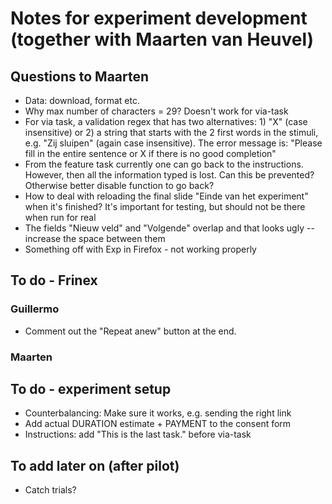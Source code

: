 Notes for experiment development (together with Maarten van Heuvel)
======================================================


Questions to Maarten
--------------------

- Data: download, format etc.
- Why max number of characters = 29? Doesn't work for via-task
- For via task, a validation regex that has two alternatives: 1) "X" (case insensitive) or 2) a string that starts with the 2 first words in the stimuli, e.g. "Zij sluipen" (again case insensitive). The error message is: "Please fill in the entire sentence or X if there is no good completion"
- From the feature task currently one can go back to the instructions. However, then all the information typed is lost. Can this be prevented? Otherwise better disable function to go back?
- How to deal with reloading the final slide "Einde van het experiment" when it's finished? It's important for testing, but should not be there when run for real
- The fields "Nieuw veld" and "Volgende" overlap and that looks ugly -- increase the space between them
- Something off with Exp in Firefox - not working properly


To do - Frinex
--------------

### Guillermo

- Comment out the "Repeat anew" button at the end.


### Maarten



To do - experiment setup
-----------------------

- Counterbalancing: Make sure it works, e.g. sending the right link
- Add actual DURATION estimate + PAYMENT to the consent form
- Instructions: add "This is the last task." before via-task


To add later on (after pilot)
-----------------------------

- Catch trials?
